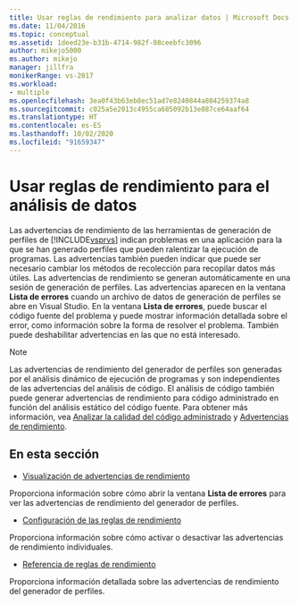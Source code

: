 ```yaml
---
title: Usar reglas de rendimiento para analizar datos | Microsoft Docs
ms.date: 11/04/2016
ms.topic: conceptual
ms.assetid: 1deed23e-b31b-4714-982f-08ceebfc3096
author: mikejo5000
ms.author: mikejo
manager: jillfra
monikerRange: vs-2017
ms.workload:
- multiple
ms.openlocfilehash: 3ea0f43b63eb8ec51ad7e8240844a804259374a8
ms.sourcegitcommit: c025a5e2013c4955ca685092b13e887ce64aaf64
ms.translationtype: HT
ms.contentlocale: es-ES
ms.lasthandoff: 10/02/2020
ms.locfileid: "91659347"
---
```

# <a name="use-performance-rules-to-analyze-data"></a>Usar reglas de rendimiento para el análisis de datos
Las advertencias de rendimiento de las herramientas de generación de perfiles de [!INCLUDE[vsprvs](../code-quality/includes/vsprvs_md.md)] indican problemas en una aplicación para la que se han generado perfiles que pueden ralentizar la ejecución de programas. Las advertencias también pueden indicar que puede ser necesario cambiar los métodos de recolección para recopilar datos más útiles. Las advertencias de rendimiento se generan automáticamente en una sesión de generación de perfiles. Las advertencias aparecen en la ventana **Lista de errores** cuando un archivo de datos de generación de perfiles se abre en Visual Studio. En la ventana **Lista de errores**, puede buscar el código fuente del problema y puede mostrar información detallada sobre el error, como información sobre la forma de resolver el problema. También puede deshabilitar advertencias en las que no está interesado.

> [!NOTE]
> Las advertencias de rendimiento del generador de perfiles son generadas por el análisis dinámico de ejecución de programas y son independientes de las advertencias del análisis de código. El análisis de código también puede generar advertencias de rendimiento para código administrado en función del análisis estático del código fuente. Para obtener más información, vea [Analizar la calidad del código administrado](../code-quality/code-analysis-for-managed-code-overview.md) y [Advertencias de rendimiento](/dotnet/fundamentals/code-analysis/quality-rules/performance-warnings).

## <a name="in-this-section"></a>En esta sección
- [Visualización de advertencias de rendimiento](../profiling/how-to-view-performance-warnings.md)

 Proporciona información sobre cómo abrir la ventana **Lista de errores** para ver las advertencias de rendimiento del generador de perfiles.

- [Configuración de las reglas de rendimiento](../profiling/how-to-configure-performance-rules.md)

 Proporciona información sobre cómo activar o desactivar las advertencias de rendimiento individuales.

- [Referencia de reglas de rendimiento](../profiling/performance-rules-reference.md)

 Proporciona información detallada sobre las advertencias de rendimiento del generador de perfiles.
